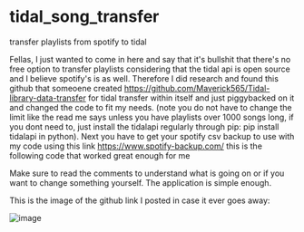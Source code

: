 # tidal_song_transfer
transfer playlists from spotify to tidal

Fellas, I just wanted to come in here and say that it's bullshit that there's no free option to transfer playlists considering that the tidal api is open source and I believe spotify's is as well. Therefore I did research and found this github that someoene created https://github.com/Maverick565/Tidal-library-data-transfer for tidal transfer within itself and just piggybacked on it and changed the code to fit my needs. (note you do not have to change the limit like the read me says unless you have playlists over 1000 songs long, if you dont need to, just install the tidalapi regularly through pip: pip install tidalapi in python). 
Next you have to get your spotify csv backup to use with my code using this link https://www.spotify-backup.com/
this is the following code that worked great enough for me

Make sure to read the comments to understand what is going on or if you want to change something yourself. The application is simple enough.

This is the image of the github link I posted in case it ever goes away:

![image](https://github.com/user-attachments/assets/6f9c28e0-fa8d-4883-b74f-f02492d2bae4)
